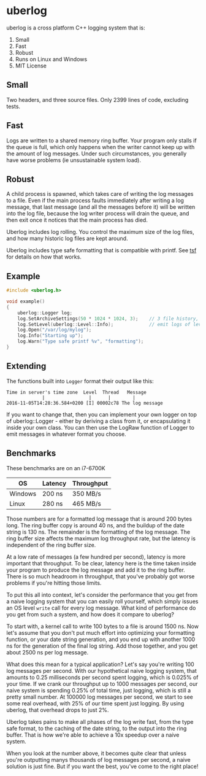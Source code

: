 # uberlog

uberlog is a cross platform C++ logging system that is:

1. Small
2. Fast
3. Robust
4. Runs on Linux and Windows
5. MIT License

## Small
Two headers, and three source files. Only 2399 lines of code, excluding tests.

## Fast
Logs are written to a shared memory ring buffer. Your program only stalls if the
queue is full, which only happens when the writer cannot keep up with the
amount of log messages. Under such circumstances, you generally have worse
problems (ie unsustainable system load).

## Robust
A child process is spawned, which takes care of writing the log messages to a file.
Even if the main process faults immediately after writing a log message, that last
message (and all the messages before it) will be written into the log file, because
the log writer process will drain the queue, and then exit once it notices that
the main process has died.

Uberlog includes log rolling. You control the maximum size of the log files, and how
many historic log files are kept around.

Uberlog includes type safe formatting that is compatible with printf. See
[tsf](https://github.com/IMQS/tsf) for details on how that works.

## Example
```cpp
#include <uberlog.h>

void example()
{
	uberlog::Logger log;
	log.SetArchiveSettings(50 * 1024 * 1024, 3);    // 3 file history, 50 MB each
	log.SetLevel(uberlog::Level::Info);             // emit logs of level Info or higher
	log.Open("/var/log/mylog");
	log.Info("Starting up");
	log.Warn("Type safe printf %v", "formatting");
}
```

## Extending
The functions built into `Logger` format their output like this:

    Time in server's time zone  Level  Thread   Message
                 |                |      |        |
    2016-11-05T14:28:36.584+0200 [I] 00002c78 The log message

If you want to change that, then you can implement your own logger on
top of uberlog::Logger - either by deriving a class from it, or 
encapsulating it inside your own class. You can then use the LogRaw
function of Logger to emit messages in whatever format you choose.

## Benchmarks

These benchmarks are on an i7-6700K

| OS   |Latency| Throughput |
|------|-------|------------|
Windows| 200 ns| 350 MB/s 
Linux  | 280 ns| 465 MB/s

Those numbers are for a formatted log message that is around 200 bytes long.
The ring buffer copy is around 40 ns, and the buildup of the date string is 130 ns.
The remainder is the formatting of the log message. The ring buffer size affects
the maximum log throughput rate, but the latency is independent of the ring buffer
size.

At a low rate of messages (a few hundred per second), latency is more
important that throughput. To be clear, latency here is the time taken inside
your program to produce the log message and add it to the ring buffer. There
is so much headroom in throughput, that you've probably got worse problems
if you're hitting those limits. 

To put this all into context, let's consider the performance that you get from
a naive logging system that you can easily roll yourself, which simply issues an
OS level `write` call for every log message. What kind of performance do you get
from such a system, and how does it compare to uberlog?

To start with, a kernel call to write 100 bytes to a file is around 1500 ns.
Now let's assume that you don't put much effort into optimizing your formatting
function, or your date string generation, and you end up with another 1000 ns
for the generation of the final log string. Add those together, and you get about
2500 ns per log message.

What does this mean for a typical application? Let's say you're writing 100 log
messages per second. With our hypothetical naive logging system, that amounts to
0.25 milliseconds per second spent logging, which is 0.025% of your time.
If we crank our throughput up to 1000 messages per second, our naive system is
spending 0.25% of total time, just logging, which is still a pretty small number.
At 100000 log messages per second, we start to see some real overhead, with 25%
of our time spent just logging. By using uberlog, that overhead drops to just 2%.

Uberlog takes pains to make all phases of the log write fast, from the type safe
format, to the caching of the date string, to the output into the ring buffer.
That is how we're able to achieve a 10x speedup over a naive system.

When you look at the number above, it becomes quite clear that unless you're
outputting manys thousands of log messages per second, a naive solution is
just fine. But if you want the best, you've come to the right place!
